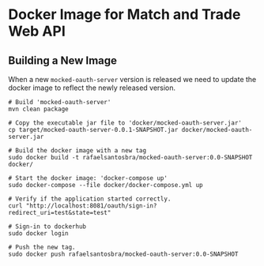 Docker Image for Match and Trade Web API
========================================

Building a New Image
--------------------
When a new `mocked-oauth-server` version is released we need to update
the docker image to reflect the newly released version.

```
# Build 'mocked-oauth-server'
mvn clean package

# Copy the executable jar file to 'docker/mocked-oauth-server.jar'
cp target/mocked-oauth-server-0.0.1-SNAPSHOT.jar docker/mocked-oauth-server.jar

# Build the docker image with a new tag
sudo docker build -t rafaelsantosbra/mocked-oauth-server:0.0-SNAPSHOT docker/

# Start the docker image: 'docker-compose up'
sudo docker-compose --file docker/docker-compose.yml up

# Verify if the application started correctly.
curl "http://localhost:8081/oauth/sign-in?redirect_uri=test&state=test"

# Sign-in to dockerhub
sudo docker login

# Push the new tag.
sudo docker push rafaelsantosbra/mocked-oauth-server:0.0-SNAPSHOT

```
